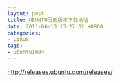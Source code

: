 ```yaml
---
layout: post
title: UBUNTU历史版本下载地址
date: 2011-06-13 13:27:02 +0800
categories:
- Linux
tags:
- ubuntu1004
---
```


http://releases.ubuntu.com/releases/